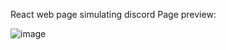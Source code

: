 React web page simulating discord
Page preview:

![image](https://user-images.githubusercontent.com/115478342/221057720-2b2d9abf-be9e-4d7f-a300-e3ec441390ee.png)
